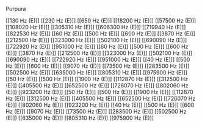 Purpura

[[130 Hz (E)]]
[[230 Hz (E)]]
[[650 Hz (E)]]
[[18200 Hz (E)]]
[[57500 Hz (E)]]
[[108020 Hz (E)]]
[[305310 Hz (E)]]
[[606300 Hz (E)]]
[[719940 Hz (E)]]
[[822530 Hz (E)]]
[[60 Hz (E)]]
[[500 Hz (E)]]
[[600 Hz (E)]]
[[3870 Hz (E)]]
[[212500 Hz (E)]]
[[323000 Hz (E)]]
[[502100 Hz (E)]]
[[690090 Hz (E)]]
[[722920 Hz (E)]]
[[951000 Hz (E)]]
[[60 Hz (E)]]
[[500 Hz (E)]]
[[600 Hz (E)]]
[[3870 Hz (E)]]
[[212500 Hz (E)]]
[[323000 Hz (E)]]
[[502100 Hz (E)]]
[[690090 Hz (E)]]
[[722920 Hz (E)]]
[[951000 Hz (E)]]
[[40 Hz (E)]]
[[500 Hz (E)]]
[[600 Hz (E)]]
[[9070 Hz (E)]]
[[73500 Hz (E)]]
[[283500 Hz (E)]]
[[502500 Hz (E)]]
[[635000 Hz (E)]]
[[805310 Hz (E)]]
[[975900 Hz (E)]]
[[50 Hz (E)]]
[[500 Hz (E)]]
[[1900 Hz (E)]]
[[112870 Hz (E)]]
[[312500 Hz (E)]]
[[405500 Hz (E)]]
[[652500 Hz (E)]]
[[726070 Hz (E)]]
[[802060 Hz (E)]]
[[923200 Hz (E)]]
[[50 Hz (E)]]
[[500 Hz (E)]]
[[1900 Hz (E)]]
[[112870 Hz (E)]]
[[312500 Hz (E)]]
[[405500 Hz (E)]]
[[652500 Hz (E)]]
[[726070 Hz (E)]]
[[802060 Hz (E)]]
[[923200 Hz (E)]]
[[40 Hz (E)]]
[[500 Hz (E)]]
[[600 Hz (E)]]
[[9070 Hz (E)]]
[[73500 Hz (E)]]
[[283500 Hz (E)]]
[[502500 Hz (E)]]
[[635000 Hz (E)]]
[[805310 Hz (E)]]
[[975900 Hz (E)]]